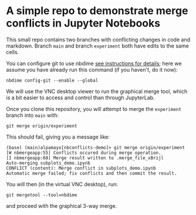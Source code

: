 # A simple repo to demonstrate merge conflicts in Jupyter Notebooks

This small repo contains two branches with conflicting changes in code and markdown. Branch `main` and branch `experiment` both have edits to the same cells.

You can configure git to use nbdime [see instructions for details](https://nbdime.readthedocs.io/en/latest/vcs.html#git-integration); here we assume you have already run this command (if you haven't, do it now):

```
nbdime config-git --enable --global
```

We will use the VNC desktop viewer to run the graphical merge tool, which is a bit easier to access and control than through JupyterLab.

Once you clone this repository, you will attempt to merge the `experiment` branch into `main` with:

```
git merge origin/experiment
```

This should fail, giving you a message like:

```
(base) (main)alpamayo[nbconflicts-demo]> git merge origin/experiment
[W nbmergeapp:55] Conflicts occured during merge operation.
[I nbmergeapp:68] Merge result written to .merge_file_xBrzjl
Auto-merging subplots_demo.ipynb
CONFLICT (content): Merge conflict in subplots_demo.ipynb
Automatic merge failed; fix conflicts and then commit the result.
```

You will then (in the virtual VNC desktop), run:

```
git mergetool --tool=nbdime
```

and proceed with the graphical 3-way merge.
